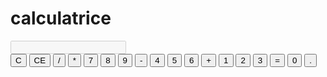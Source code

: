 # calculatrice
<!DOCTYPE html>
<html>
<head>
	<title>Calculatrice en ligne</title>
	<link rel="stylesheet" type="text/css" href="style.css">
</head>
<body>
	<div class="calculator">
		<div class="display">
			<input type="text" id="result" disabled>
		</div>
		<div class="keys">
			<button onclick="clearDisplay()">C</button>
			<button onclick="deleteLastDigit()">CE</button>
			<button onclick="addToDisplay('/')">/</button>
			<button onclick="addToDisplay('*')">*</button>
			<button onclick="addToDisplay('7')">7</button>
			<button onclick="addToDisplay('8')">8</button>
			<button onclick="addToDisplay('9')">9</button>
			<button onclick="addToDisplay('-')">-</button>
			<button onclick="addToDisplay('4')">4</button>
			<button onclick="addToDisplay('5')">5</button>
			<button onclick="addToDisplay('6')">6</button>
			<button onclick="addToDisplay('+')">+</button>
			<button onclick="addToDisplay('1')">1</button>
			<button onclick="addToDisplay('2')">2</button>
			<button onclick="addToDisplay('3')">3</button>
			<button onclick="calculate()">=</button>
			<button onclick="addToDisplay('0')">0</button>
			<button onclick="addToDisplay('.')">.</button>
		</div>
	</div>
	<script src="script.js"></script>
</body>
</html>
